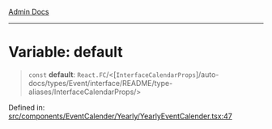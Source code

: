 [Admin Docs](/)

***

# Variable: default

> `const` **default**: `React.FC`/<[`InterfaceCalendarProps`]/auto-docs/types/Event/interface/README/type-aliases/InterfaceCalendarProps/>

Defined in: [src/components/EventCalender/Yearly/YearlyEventCalender.tsx:47](https://github.com/PalisadoesFoundation/talawa-admin/blob/main/src/components/EventCalender/Yearly/YearlyEventCalender.tsx#L47)
